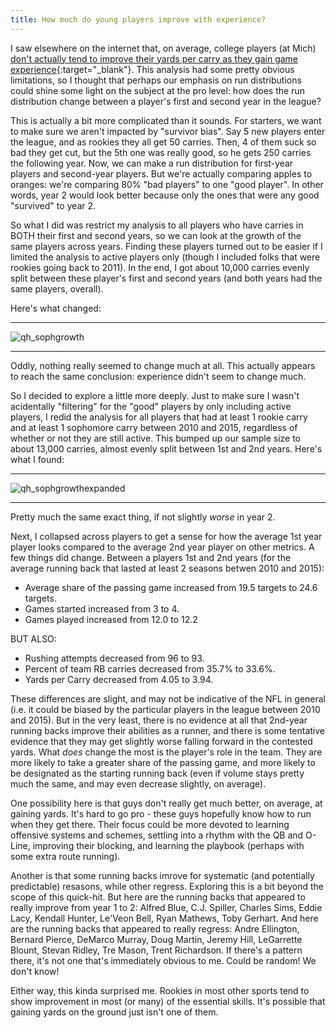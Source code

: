 ```yaml
---
title: How much do young players improve with experience?
---
```


I saw elsewhere on the internet that, on average, college players (at Mich) [don't actually tend to improve their yards per carry as they gain game experience](http://twebb.org/michigan/football/datavis/2016/01/28/yards-per-carry.html){:target="_blank"}. This analysis had some pretty obvious limitations, so I thought that perhaps our emphasis on run distributions could shine some light on the subject at the pro level: how does the run distribution change between a player's first and second year in the league?  
  
This is actually a bit more complicated than it sounds. For starters, we want to make sure we aren't impacted by "survivor bias". Say 5 new players enter the league, and as rookies they all get 50 carries. Then, 4 of them suck so bad they get cut, but the 5th one was really good, so he gets 250 carries the following year. Now, we can make a run distribution for first-year players and second-year players. But we're actually comparing apples to oranges: we're comparing 80% "bad players" to one "good player". In other words, year 2 would look better because only the ones that were any good "survived" to year 2.  
  
So what I did was restrict my analysis to all players who have carries in BOTH their first and second years, so we can look at the growth of the same players across years. Finding these players turned out to be easier if I limited the analysis to active players only (though I included folks that were rookies going back to 2011). In the end, I got about 10,000 carries evenly split between these player's first and second years (and both years had the same players, overall).  
  
Here's what changed:  
  
  ***
  
![qh_sophgrowth](/GroundControl/images/QH_yeargrow12_cum.png)
  
  ***
  
Oddly, nothing really seemed to change much at all. This actually appears to reach the same conclusion: experience didn't seem to change much.  
  
So I decided to explore a little more deeply. Just to make sure I wasn't acidentally "filtering" for the "good" players by only including active players, I redid the analysis for all players that had at least 1 rookie carry and at least 1 sophomore carry between 2010 and 2015, regardless of whether or not they are still active. This bumped up our sample size to about 13,000 carries, almost evenly split between 1st and 2nd years. Here's what I found:  
  
  ***
  
![qh_sophgrowthexpanded](/GroundControl/images/QH_yeargrowthexpanded.png)
  
  ***
  
Pretty much the same exact thing, if not slightly _worse_ in year 2.  
  
Next, I collapsed across players to get a sense for how the average 1st year player looks compared to the average 2nd year player on other metrics. A few things did change. Between a players 1st and 2nd years (for the average running back that lasted at least 2 seasons betwen 2010 and 2015):  
  
* Average share of the passing game increased from 19.5 targets to 24.6 targets.
* Games started increased from 3 to 4.
* Games played increased from 12.0 to 12.2  
  
BUT ALSO:  
  
* Rushing attempts decreased from 96 to 93.
* Percent of team RB carries decreased from 35.7% to 33.6%. 
* Yards per Carry decreased from 4.05 to 3.94.
  
These differences are slight, and may not be indicative of the NFL in general (i.e. it could be biased by the particular players in the league between 2010 and 2015). But in the very least, there is no evidence at all that 2nd-year running backs improve their abilities as a runner, and there is some tentative evidence that they may get slightly worse falling forward in the contested yards. What _does_ change the most is the player's role in the team. They are more likely to take a greater share of the passing game, and more likely to be designated as the starting running back (even if volume stays pretty much the same, and may even decrease slightly, on average).  
  
One possibility here is that guys don't really get much better, on average, at gaining yards. It's hard to go pro - these guys hopefully know how to run when they get there. Their focus could be more devoted to learning offensive systems and schemes, settling into a rhythm with the QB and O-Line, improving their blocking, and learning the playbook (perhaps with some extra route running).  
  
Another is that some running backs imrove for systematic (and potentially predictable) resasons, while other regress. Exploring this is a bit beyond the scope of this quick-hit. But here are the running backs that appeared to really improve from year 1 to 2: Alfred Blue, C.J. Spiller, Charles Sims, Eddie Lacy, Kendall Hunter, Le'Veon Bell, Ryan Mathews, Toby Gerhart. And here are the running backs that appeared to really regress: Andre Ellington, Bernard Pierce, DeMarco Murray, Doug Martin, Jeremy Hill, LeGarrette Blount, Stevan Ridley, Tre Mason, Trent Richardson. If there's a pattern there, it's not one that's immediately obvious to me. Could be random! We don't know!  
  
Either way, this kinda surprised me. Rookies in most other sports tend to show improvement in most (or many) of the essential skills. It's possible that gaining yards on the ground just isn't one of them.  

